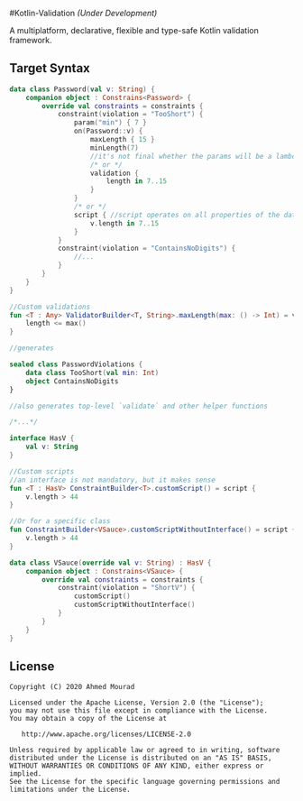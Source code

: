 #Kotlin-Validation _(Under Development)_

A multiplatform, declarative, flexible and type-safe Kotlin validation framework.

## Target Syntax

```kotlin
data class Password(val v: String) {
    companion object : Constrains<Password> {
        override val constraints = constraints {
            constraint(violation = "TooShort") {
                param("min") { 7 }
                on(Password::v) {
                    maxLength { 15 }
                    minLength(7)
                    //it's not final whether the params will be a lambda or a value, probably will provide both options
                    /* or */
                    validation {
                        length in 7..15
                    }
                }
                /* or */
                script { //script operates on all properties of the data class
                    v.length in 7..15
                }
            }
            constraint(violation = "ContainsNoDigits") {
                //...
            }
        }
    }
}

//Custom validations
fun <T : Any> ValidatorBuilder<T, String>.maxLength(max: () -> Int) = validation {
    length <= max()
}

//generates

sealed class PasswordViolations {
    data class TooShort(val min: Int)
    object ContainsNoDigits
}

//also generates top-level `validate` and other helper functions

/*...*/

interface HasV {
    val v: String
}

//Custom scripts
//an interface is not mandatory, but it makes sense
fun <T : HasV> ConstraintBuilder<T>.customScript() = script {
    v.length > 44
}

//Or for a specific class
fun ConstraintBuilder<VSauce>.customScriptWithoutInterface() = script {
    v.length > 44
}

data class VSauce(override val v: String) : HasV {
    companion object : Constrains<VSauce> {
        override val constraints = constraints {
            constraint(violation = "ShortV") {
                customScript()
                customScriptWithoutInterface()
            }
        }
    }
}
```

License
-------

    Copyright (C) 2020 Ahmed Mourad

    Licensed under the Apache License, Version 2.0 (the "License");
    you may not use this file except in compliance with the License.
    You may obtain a copy of the License at

       http://www.apache.org/licenses/LICENSE-2.0

    Unless required by applicable law or agreed to in writing, software
    distributed under the License is distributed on an "AS IS" BASIS,
    WITHOUT WARRANTIES OR CONDITIONS OF ANY KIND, either express or implied.
    See the License for the specific language governing permissions and
    limitations under the License.

 [snapshots]: https://oss.sonatype.org/content/repositories/snapshots/
 